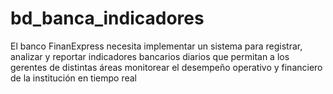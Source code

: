 # bd_banca_indicadores
El banco FinanExpress necesita implementar un sistema para registrar, analizar y reportar indicadores bancarios  diarios que permitan a los gerentes de distintas áreas monitorear el desempeño operativo y financiero de la institución en tiempo real
